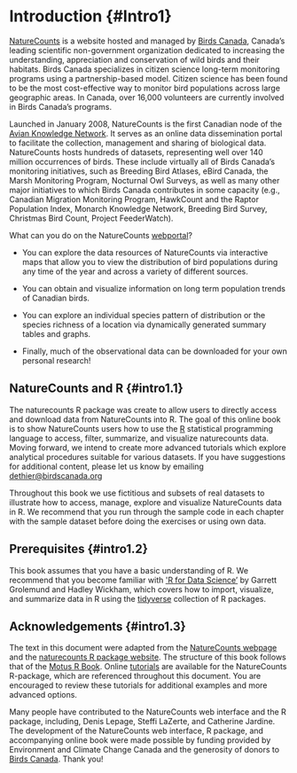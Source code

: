 # Introduction {#Intro1}




[NatureCounts](https://www.naturecounts.ca) is a website hosted and managed by [Birds Canada](https://www.birdscanada.org), Canada’s leading scientific non-government organization dedicated to increasing the understanding, appreciation and conservation of wild birds and their habitats. Birds Canada specializes in citizen science long-term monitoring programs using a partnership-based model.  Citizen science has been found to be the most cost-effective way to monitor bird populations across large geographic areas. In Canada, over 16,000 volunteers are currently involved in Birds Canada’s programs. 

Launched in January 2008, NatureCounts  is the first Canadian node of the [Avian Knowledge Network](http://www.avianknowledge.net). It serves as an online data dissemination portal to facilitate the collection, management and sharing of biological data.  NatureCounts hosts hundreds of datasets, representing well over 140 million occurrences of birds. These include virtually all of Birds Canada’s monitoring initiatives, such as Breeding Bird Atlases, eBird Canada, the Marsh Monitoring Program, Nocturnal Owl Surveys, as well as many other major initiatives to which Birds Canada contributes in some capacity (e.g., Canadian Migration Monitoring Program, HawkCount and the Raptor Population Index, Monarch Knowledge Network, Breeding Bird Survey, Christmas Bird Count, Project FeederWatch). 

What can you do on the NatureCounts [webportal](https://www.naturecounts.ca)?

  -	You can explore the data resources of NatureCounts via interactive maps that allow you to view the distribution of bird populations during any time of the year and across a variety of different sources. 

  -	You can obtain and visualize information on long term population trends of Canadian birds.

  -	You can explore an individual species pattern of distribution or the species richness of a location via dynamically generated summary tables and graphs.

  -	Finally, much of the observational data can be downloaded for your own personal research!

## NatureCounts and R {#intro1.1}

The naturecounts R package was create to allow users to directly access and download data from NatureCounts into R. The goal of this online book is to show NatureCounts users how to use the [R](https://www.r-project.org/) statistical programming language  to access, filter, summarize, and visualize naturecounts data. Moving forward, we intend to create more advanced tutorials which explore analytical procedures suitable for various datasets. If you have suggestions for additional content, please let us know by emailing dethier@birdscanada.org

Throughout this book we use fictitious and subsets of real datasets to illustrate how to access, manage, explore and visualize NatureCounts data in R. We recommend that you run through the sample code in each chapter with the sample dataset before doing the exercises or using own data. 

## Prerequisites {#intro1.2}

This book assumes that you have a basic understanding of R. We recommend that you become familiar with ['R for Data Science’](http://r4ds.had.co.nz/) by Garrett Grolemund and Hadley Wickham, which covers how to import, visualize, and summarize data in R using the [tidyverse](https://www.tidyverse.org/) collection of R packages. 

## Acknowledgements {#intro1.3}

The text in this document were adapted from the [NatureCounts webpage](https://www.birdscanada.org/birdmon/default/main.jsp) and the [naturecounts R package website](https://BirdStudiesCanada.github.io/naturecounts). The structure of this book follows that of the [Motus R Book](https://beta.motus.org/MotusRBook/index.html). Online [tutorials](https://birdstudiescanada.github.io/naturecounts/articles/index.html) are available for the NatureCounts R-package, which are referenced throughout this document. You are encouraged to review these tutorials for additional examples and more advanced options.  

Many people have contributed to the NatureCounts web interface and the R package, including, Denis Lepage, Steffi LaZerte, and Catherine Jardine. The development of the NatureCounts web interface, R package, and accompanying online book were made possible by funding provided by Environment and Climate Change Canada and the generosity of donors to [Birds Canada](https://www.birdscanada.org/give/). Thank you!

